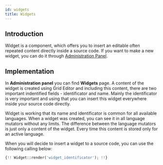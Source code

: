 ```yaml
---
id: widgets
title: Widgets
---
```


## Introduction

Widget is a component, which offers you to insert an editable often repeated content directly inside a source code. If you want
to make a new widget, you can do it through [Administration Panel](../getting-started/setting.md).

## Implementation

In **Administration panel** you can find **Widgets** page. A content of the widget is created using Grid Editor and including
this content, there are two important indentified fields - identificator and name. Mainly the identificator is very important
and using that you can insert this widget everywhere inside your source code directly.

Widget is working that its name and identificator is common for all available languages. When a widget was created, you can
see it in all language mutators without any limits. The difference between the language mutators is just only a content of the widget. Every time
this content is stored only for an active language.

When you will decide to insert a widget to a source code, you can use the following calling below:

```php
{!! Widget::render('widget_identificator'); !!}
```